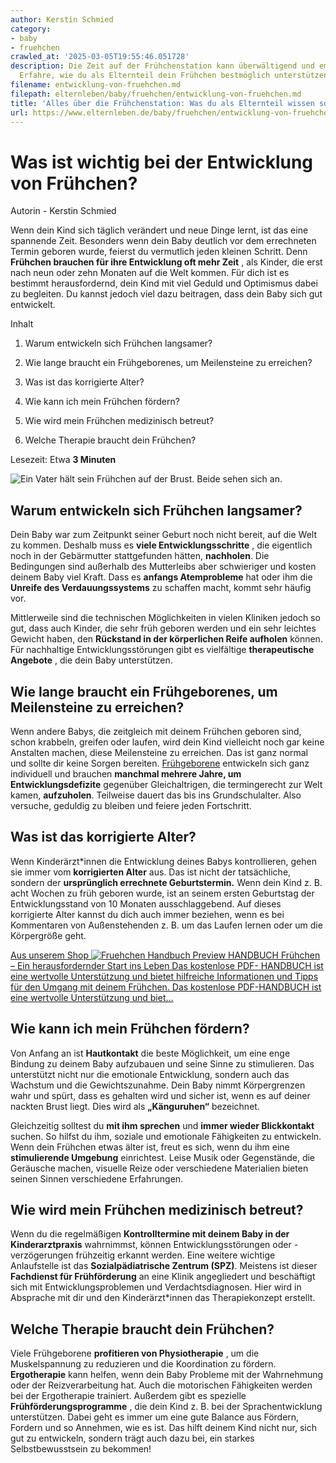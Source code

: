 ```yaml
---
author: Kerstin Schmied
category:
- baby
- fruehchen
crawled_at: '2025-03-05T19:55:46.051728'
description: Die Zeit auf der Frühchenstation kann überwältigend und emotional sein.
  Erfahre, wie du als Elternteil dein Frühchen bestmöglich unterstützen kannst.
filename: entwicklung-von-fruehchen.md
filepath: elternleben/baby/fruehchen/entwicklung-von-fruehchen.md
title: 'Alles über die Frühchenstation: Was du als Elternteil wissen solltest'
url: https://www.elternleben.de/baby/fruehchen/entwicklung-von-fruehchen/
---
```


#  Was ist wichtig bei der Entwicklung von Frühchen?

Autorin - Kerstin Schmied

Wenn dein Kind sich täglich verändert und neue Dinge lernt, ist das eine
spannende Zeit. Besonders wenn dein Baby deutlich vor dem errechneten Termin
geboren wurde, feierst du vermutlich jeden kleinen Schritt. Denn **Frühchen
brauchen für ihre Entwicklung oft mehr Zeit** , als Kinder, die erst nach neun
oder zehn Monaten auf die Welt kommen. Für dich ist es bestimmt
herausfordernd, dein Kind mit viel Geduld und Optimismus dabei zu begleiten.
Du kannst jedoch viel dazu beitragen, dass dein Baby sich gut entwickelt.

Inhalt

1. Warum entwickeln sich Frühchen langsamer?

2. Wie lange braucht ein Frühgeborenes, um Meilensteine zu erreichen?

3. Was ist das korrigierte Alter?

4. Wie kann ich mein Frühchen fördern?

5. Wie wird mein Frühchen medizinisch betreut?

6. Welche Therapie braucht dein Frühchen?

Lesezeit: Etwa **3 Minuten**

![Ein Vater hält sein Frühchen auf der Brust. Beide sehen sich
an.](/fileadmin/_processed_/0/6/csm_Ha__ufige_Fragen_Was_ist_wichtig_bei_der_Entwicklung_von_Fru__hchen_iStock-1143127773_Klein_ee046d4e8e.jpg)

##  Warum entwickeln sich Frühchen langsamer?

Dein Baby war zum Zeitpunkt seiner Geburt noch nicht bereit, auf die Welt zu
kommen. Deshalb muss es **viele Entwicklungsschritte** , die eigentlich noch
in der Gebärmutter stattgefunden hätten, **nachholen**. Die Bedingungen sind
außerhalb des Mutterleibs aber schwieriger und kosten deinem Baby viel Kraft.
Dass es **anfangs Atemprobleme** hat oder ihm die **Unreife des
Verdauungssystems** zu schaffen macht, kommt sehr häufig vor.

Mittlerweile sind die technischen Möglichkeiten in vielen Kliniken jedoch so
gut, dass auch Kinder, die sehr früh geboren werden und ein sehr leichtes
Gewicht haben, den **Rückstand in der körperlichen Reife aufholen** können.
Für nachhaltige Entwicklungsstörungen gibt es vielfältige **therapeutische
Angebote** , die dein Baby unterstützen.

##  Wie lange braucht ein Frühgeborenes, um Meilensteine zu erreichen?

Wenn andere Babys, die zeitgleich mit deinem Frühchen geboren sind, schon
krabbeln, greifen oder laufen, wird dein Kind vielleicht noch gar keine
Anstalten machen, diese Meilensteine zu erreichen. Das ist ganz normal und
sollte dir keine Sorgen bereiten.
[Frühgeborene](https://www.elternleben.de/haeufige-fragen/fruehchen/)
entwickeln sich ganz individuell und brauchen **manchmal mehrere Jahre, um
Entwicklungsdefizite** gegenüber Gleichaltrigen, die termingerecht zur Welt
kamen, **aufzuholen**. Teilweise dauert das bis ins Grundschulalter. Also
versuche, geduldig zu bleiben und feiere jeden Fortschritt.

##  Was ist das korrigierte Alter?

Wenn Kinderärzt*innen die Entwicklung deines Babys kontrollieren, gehen sie
immer vom **korrigierten Alter** aus. Das ist nicht der tatsächliche, sondern
der **ursprünglich errechnete Geburtstermin.** Wenn dein Kind z. B. acht
Wochen zu früh geboren wurde, ist an seinem ersten Geburtstag der
Entwicklungsstand von 10 Monaten ausschlaggebend. Auf dieses korrigierte Alter
kannst du dich auch immer beziehen, wenn es bei Kommentaren von Außenstehenden
z. B. um das Laufen lernen oder um die Körpergröße geht.

[ Aus unserem Shop ![Fruehchen Handbuch
Preview](/fileadmin/_processed_/5/0/csm_Fruehchen_Handbuch_Doppelseitiger_Teaser_c68d3f7001.jpg)
HANDBUCH Frühchen – Ein herausfordernder Start ins Leben Das kostenlose PDF-
HANDBUCH ist eine wertvolle Unterstützung und bietet hilfreiche Informationen
und Tipps für den Umgang mit deinem Frühchen. Das kostenlose PDF-HANDBUCH ist
eine wertvolle Unterstützung und biet…  ](/shop/handbuch-fruehchen/)

##  Wie kann ich mein Frühchen fördern?

Von Anfang an ist **Hautkontakt** die beste Möglichkeit, um eine enge Bindung
zu deinem Baby aufzubauen und seine Sinne zu stimulieren. Das unterstützt
nicht nur die emotionale Entwicklung, sondern auch das Wachstum und die
Gewichtszunahme. Dein Baby nimmt Körpergrenzen wahr und spürt, dass es
gehalten wird und sicher ist, wenn es auf deiner nackten Brust liegt. Dies
wird als **„Känguruhen“** bezeichnet.

Gleichzeitig solltest du **mit ihm sprechen** und **immer wieder
Blickkontakt** suchen. So hilfst du ihm, soziale und emotionale Fähigkeiten zu
entwickeln. Wenn dein Frühchen etwas älter ist, freut es sich, wenn du ihm
eine **stimulierende Umgebung** einrichtest. Leise Musik oder Gegenstände, die
Geräusche machen, visuelle Reize oder verschiedene Materialien bieten seinen
Sinnen verschiedene Erfahrungen.

##  Wie wird mein Frühchen medizinisch betreut?

Wenn du die regelmäßigen **Kontrolltermine mit deinem Baby in der
Kinderarztpraxis** wahrnimmst, können Entwicklungsstörungen oder
-verzögerungen frühzeitig erkannt werden. Eine weitere wichtige Anlaufstelle
ist das **Sozialpädiatrische Zentrum (SPZ)**. Meistens ist dieser **Fachdienst
für Frühförderung** an eine Klinik angegliedert und beschäftigt sich mit
Entwicklungsproblemen und Verdachtsdiagnosen. Hier wird in Absprache mit dir
und den Kinderärzt*innen das Therapiekonzept erstellt.

##  Welche Therapie braucht dein Frühchen?

Viele Frühgeborene **profitieren von Physiotherapie** , um die Muskelspannung
zu reduzieren und die Koordination zu fördern. **Ergotherapie** kann helfen,
wenn dein Baby Probleme mit der Wahrnehmung oder der Reizverarbeitung hat.
Auch die motorischen Fähigkeiten werden bei der Ergotherapie trainiert.
Außerdem gibt es spezielle **Frühförderungsprogramme** , die dein Kind z. B.
bei der Sprachentwicklung unterstützen. Dabei geht es immer um eine gute
Balance aus Fördern, Fordern und so Annehmen, wie es ist. Das hilft deinem
Kind nicht nur, sich gut zu entwickeln, sondern trägt auch dazu bei, ein
starkes Selbstbewusstsein zu bekommen!


